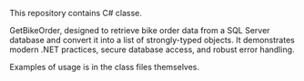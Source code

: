 This repository contains C# classe.

GetBikeOrder, designed to retrieve bike order data from a SQL Server database and convert it into a list of strongly-typed objects. It demonstrates modern .NET practices, secure database access, and robust error handling.

Examples of usage is in the class files themselves.

